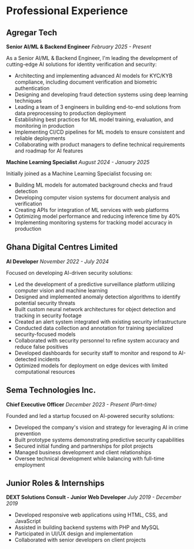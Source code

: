# Professional Experience

## Agregar Tech
**Senior AI/ML & Backend Engineer**
*February 2025 - Present*

As a Senior AI/ML & Backend Engineer, I'm leading the development of cutting-edge AI solutions for identity verification and security:

- Architecting and implementing advanced AI models for KYC/KYB compliance, including document verification and biometric authentication
- Designing and developing fraud detection systems using deep learning techniques
- Leading a team of 3 engineers in building end-to-end solutions from data preprocessing to production deployment
- Establishing best practices for ML model training, evaluation, and monitoring in production
- Implementing CI/CD pipelines for ML models to ensure consistent and reliable deployments
- Collaborating with product managers to define technical requirements and roadmap for AI features

**Machine Learning Specialist**
*August 2024 - January 2025*

Initially joined as a Machine Learning Specialist focusing on:

- Building ML models for automated background checks and fraud detection
- Developing computer vision systems for document analysis and verification
- Creating APIs for integration of ML services with web platforms
- Optimizing model performance and reducing inference time by 40%
- Implementing monitoring systems for tracking model accuracy in production

## Ghana Digital Centres Limited
**AI Developer**
*November 2022 - July 2024*

Focused on developing AI-driven security solutions:

- Led the development of a predictive surveillance platform utilizing computer vision and machine learning
- Designed and implemented anomaly detection algorithms to identify potential security threats
- Built custom neural network architectures for object detection and tracking in security footage
- Created an alert system integrated with existing security infrastructure
- Conducted data collection and annotation for training specialized security-focused models
- Collaborated with security personnel to refine system accuracy and reduce false positives
- Developed dashboards for security staff to monitor and respond to AI-detected incidents
- Optimized models for deployment on edge devices with limited computational resources

## Sema Technologies Inc.
**Chief Executive Officer**
*December 2023 - Present (Part-time)*

Founded and led a startup focused on AI-powered security solutions:

- Developed the company's vision and strategy for leveraging AI in crime prevention
- Built prototype systems demonstrating predictive security capabilities
- Secured initial funding and partnerships for pilot projects
- Managed business development and client relationships
- Oversee technical development while balancing with full-time employment

## Junior Roles & Internships

**DEXT Solutions Consult - Junior Web Developer**
*July 2019 - December 2019*

- Developed responsive web applications using HTML, CSS, and JavaScript
- Assisted in building backend systems with PHP and MySQL
- Participated in UI/UX design and implementation
- Collaborated with senior developers on client projects